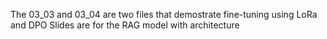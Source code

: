 The 03_03 and 03_04 are two files that demostrate fine-tuning using LoRa and DPO
Slides are for the RAG model with architecture

